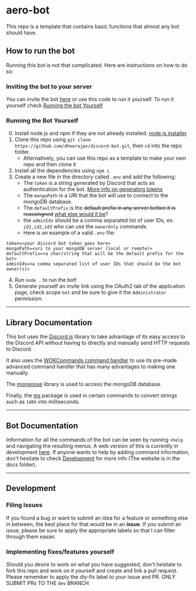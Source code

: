 # aero-bot
This repo is a template that contains basic functions that almost any bot should have.
 
## How to run the bot
Running this bot is not that complicated. Here are instructions on how to do so:

### Inviting the bot to your server
You can invite the bot [here](https://discord.com/api/oauth2/authorize?client_id=787460489427812363&permissions=8&scope=bot) or use this code to run it yourself. To run it yourself check [Running the bot Yourself](###Running-the-Bot-Yourself)

### Running the Bot Yourself
0. Install node.js and npm if they are not already installed. [node.js installer](https://nodejs.org/en/)
1. Clone this repo using `git clone https://github.com/dheerajpv/discord-bot.git`, then `cd` into the repo folder.
    - Alternatively, you can use this repo as a template to make your own repo and then clone it
2. Install all the dependencies using `npm i`
3. Create a new file in the directory called `.env` and add the following:
    - The `token` is a string generated by Discord that acts as authentication for the bot. [More info on generating tokens](https://discordjs.guide/preparations/setting-up-a-bot-application.html#creating-your-bot)
    - The `mongoPath` is a URI that the bot will use to connect to the mongoDB database.
    - The `defaultPrefix` is the ~~default prefix in any server before it is reassingned~~ [what else would it be](https://youtu.be/dQw4w9WgXcQ)?
    - the `adminIds` should be a comma separated list of user IDs, ex: `id1,id2,id3` who can use the `ownerOnly` commands
    - Here is an example of a valid `.env` file:

```
token=<your discord bot token goes here>
mongoPath=<uri to your mongoDB server (local or remote)>
defaultPrefix=<a char/string that will be the default prefix for the bot>
adminIds=<a comma separated list of user IDs that should be the bot owner(s)>
```
4. Run `node .` to run the bot!
5. Generate yourself an invite link using the OAuth2 tab of the application page, check scope `bot` and be sure to give it the `Administrator` permission.

---
## Library Documentation
This bot uses the [Discord.js](https://discord.js.org/#/docs/main/stable/general/welcome) library to take advantage of its easy access to the Discord API without having to directly and manually send HTTP requests to Discord.

It also uses the [WOKCommands command handler](https://github.com/AlexzanderFlores/WOKCommands) to use its pre-made advanced command handler that has many advantages to making one manually.

The [mongoose](https://npmjs.com/package/mongoose) library is used to access the mongoDB database.

Finally, the [ms](https://npmjs.com/package/ms) package is used in certain commands to convert strings such as `1d6h` into milliseconds.

---
## Bot Documentation
Information for all the commands of the bot can be seen by running `>help` and navigating the resulting menus. A web version of this is currently in development [here](https://dheerajpv.github.io/aero-bot/commands.html). If anyone wants to help by adding command information, don't hesitate to check [Development](#Development) for more info (The website is in the docs folder).

---
## Development

### Filing Issues
If you found a bug or want to submit an idea for a feature or something else in between, the best place for that would be in an **issue**. If you submit an issue, please be sure to apply the appropriate labels so that I can filter through them easier.

### Implementing fixes/features yourself
Should you desire to work on what you have suggested, don't hesitate to fork this repo and work on it yourself and create and link a pull request. Please remember to apply the diy-fix label to your issue and PR. ONLY SUBMIT PRs TO THE `dev` BRANCH